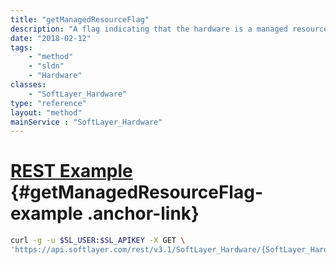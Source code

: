 ```yaml
---
title: "getManagedResourceFlag"
description: "A flag indicating that the hardware is a managed resource."
date: "2018-02-12"
tags:
    - "method"
    - "sldn"
    - "Hardware"
classes:
    - "SoftLayer_Hardware"
type: "reference"
layout: "method"
mainService : "SoftLayer_Hardware"
---
```


# [REST Example](#getManagedResourceFlag-example) <a href="/article/rest/"><i class="fas fa-question"></i></a> {#getManagedResourceFlag-example .anchor-link} 
```bash
curl -g -u $SL_USER:$SL_APIKEY -X GET \
'https://api.softlayer.com/rest/v3.1/SoftLayer_Hardware/{SoftLayer_HardwareID}/getManagedResourceFlag'
```
